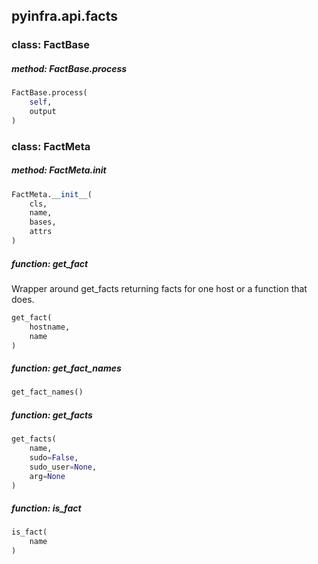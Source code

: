 ## pyinfra.api.facts


### class: FactBase

##### method: FactBase.process

```py
FactBase.process(
    self,
    output
)
```


### class: FactMeta

##### method: FactMeta.__init__

```py
FactMeta.__init__(
    cls,
    name,
    bases,
    attrs
)
```


##### function: get_fact

Wrapper around get_facts returning facts for one host or a function that does.

```py
get_fact(
    hostname,
    name
)
```


##### function: get_fact_names

```py
get_fact_names()
```


##### function: get_facts

```py
get_facts(
    name,
    sudo=False,
    sudo_user=None,
    arg=None
)
```


##### function: is_fact

```py
is_fact(
    name
)
```
